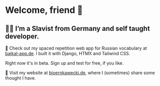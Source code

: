 # Welcome, friend 👋


## 🧑‍💻 I’m a Slavist from Germany and self taught developer.

🌱 Check out my spaced repetition web app for Russian vocabulary at <a target="_blank" rel="noopener noreferrer" href="https://bajkal-app.de">bajkal-app.de</a>. I built it with Django, HTMX and Tailwind CSS.

Right now it's in beta. Sign up and test for free, if you like.

💬 Visit my website at <a target="_blank" rel="noopener noreferrer" href="https://bjoernkawecki.de">bjoernkawecki.de</a>, where I (sometimes) share some thought I have.
